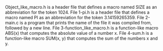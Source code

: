 Object_like_macro.h is a header file that defines a macro named SIZE as an abbreviation for the token 1024. File 1-pi.h is a header file that defines a macro named PI as an abbreviation for the token 3.14159265359. File 2-main.c is a program that prints the name of the file it was compiled from, followed by a new line. File 3-function_like_macro.h is a function-like macro ABS(x) that computes the absolute value of a number x. File 4-sum.h is a function-like macro SUM(x, y) that computes the sum of the numbers x and y.

